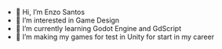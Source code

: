 - 👋 Hi, I’m Enzo Santos
- 👀 I’m interested in Game Design
- 🌱 I’m currently learning Godot Engine and GdScript
- 💞️ I’m making my games for test in Unity for start in my career

<!---
EnzoMSantos/EnzoMSantos is a ✨ special ✨ repository because its `README.md` (this file) appears on your GitHub profile.
You can click the Preview link to take a look at your changes.
--->
